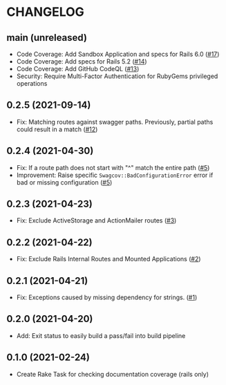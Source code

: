 # CHANGELOG
## main (unreleased)
- Code Coverage: Add Sandbox Application and specs for Rails 6.0 ([#17](https://github.com/smridge/swagcov/pull/17))
- Code Coverage: Add specs for Rails 5.2 ([#14](https://github.com/smridge/swagcov/pull/14))
- Code Coverage: Add GitHub CodeQL ([#13](https://github.com/smridge/swagcov/pull/13))
- Security: Require Multi-Factor Authentication for RubyGems privileged operations

## 0.2.5 (2021-09-14)
- Fix: Matching routes against swagger paths. Previously, partial paths could result in a match ([#12](https://github.com/smridge/swagcov/pull/12))
## 0.2.4 (2021-04-30)
- Fix: If a route path does not start with "^" match the entire path ([#5](https://github.com/smridge/swagcov/pull/5))
- Improvement: Raise specific `Swagcov::BadConfigurationError` error if bad or missing configuration ([#5](https://github.com/smridge/swagcov/pull/5))

## 0.2.3 (2021-04-23)
- Fix: Exclude ActiveStorage and ActionMailer routes ([#3](https://github.com/smridge/swagcov/pull/3))

## 0.2.2 (2021-04-22)
- Fix: Exclude Rails Internal Routes and Mounted Applications ([#2](https://github.com/smridge/swagcov/pull/2))

## 0.2.1 (2021-04-21)
- Fix: Exceptions caused by missing dependency for strings. ([#1](https://github.com/smridge/swagcov/pull/1))
## 0.2.0 (2021-04-20)
- Add: Exit status to easily build a pass/fail into build pipeline

## 0.1.0 (2021-02-24)
- Create Rake Task for checking documentation coverage (rails only)

